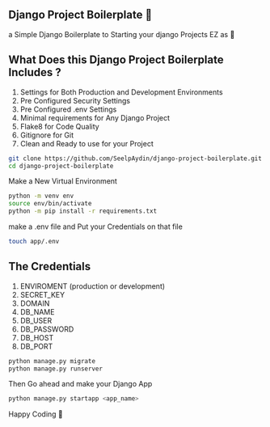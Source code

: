 ## Django Project Boilerplate 🎁

a Simple Django Boilerplate to Starting your django Projects EZ as 🥧

## What Does this Django Project Boilerplate Includes ?

1. Settings for Both Production and Development Environments
2. Pre Configured Security Settings
3. Pre Configured .env Settings
4. Minimal requirements for Any Django Project
5. Flake8 for Code Quality
6. Gitignore for Git
7. Clean and Ready to use for your Project

```sh
git clone https://github.com/SeelpAydin/django-project-boilerplate.git
cd django-project-boilerplate
```

Make a New Virtual Environment

```sh
python -m venv env
source env/bin/activate
python -m pip install -r requirements.txt
```

make a .env file and Put your Credentials on that file

```sh
touch app/.env
```

## The Credentials

1. ENVIROMENT (production or development)
2. SECRET_KEY
3. DOMAIN
4. DB_NAME
5. DB_USER
6. DB_PASSWORD
7. DB_HOST
8. DB_PORT

```sh
python manage.py migrate
python manage.py runserver
```

Then Go ahead and make your Django App

```sh
python manage.py startapp <app_name>
```

Happy Coding 🥳
